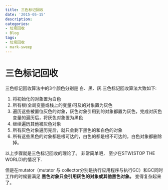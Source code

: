 ```yaml
---
title: 三色标记回收
date: '2015-05-15'
description:
categories:
- 垃圾回收
- Blog
tags:
- 垃圾回收
- mark-sweep
---
```



三色标记回收
=========================

三色标记回收算法中的3个颜色分别是 白、黑、灰.三色标记回收算法大致如下:

1. 将初始化的对象置为白色
2. 所有根(全局变量或栈上的变量)可及的对象置为灰色
3. 遍历这些被置位灰色的对象，灰色对象引用到的对象都置为灰色，完成对灰色变量的遍历后，将灰色对象置为黑色
4. 继续遍历其他被灰色对象
5. 所有灰色对象遍历完后，就只会剩下黑色的和白色的对象
6. 所有这些黑色的对象都是根可达的，白色的都是根不可达的，白色对象都删除掉。

以上步骤就是三色标记回收的理论了。 非常简单吧， 至少在STW(STOP THE WORLD)的情况下. 

但是在mutator（mutator 与 collector分别是执行应用程序与执行GC）和GC同时工作的时候要满足 **黑色对象只会引用灰色的对象或其他黑色对象。** 变得复杂起来了。


